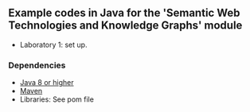 ## Example codes in Java for the 'Semantic Web Technologies and Knowledge Graphs' module

- Laboratory 1: set up.

### Dependencies

- [Java 8 or higher](https://www.oracle.com/uk/java/technologies/javase-downloads.html)
- [Maven](https://maven.apache.org/install.html) 
- Libraries: See pom file 